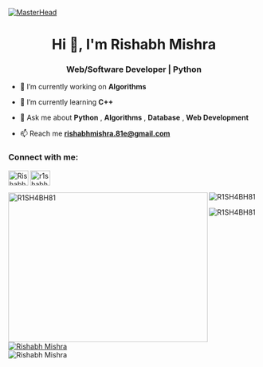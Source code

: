 [![MasterHead](https://developers.giphy.com/branch/master/static/api-512d36c09662682717108a38bbb5c57d.gif)](https://www.linkedin.com/in/r1shabh81/)
<h1 align="center">Hi 👋, I'm Rishabh Mishra</h1>
<h3 align="center">Web/Software Developer | Python </h3>
<!--<img src="https://cdn.dribbble.com/users/330915/screenshots/3587000/10_coding_dribbble.gif" align="right" width="400">-->


- 🔭 I’m currently working on **Algorithms**

- 🌱 I’m currently learning **C++**

- 💬 Ask me about **Python** , **Algorithms** , **Database** , **Web Development**

- 📫 Reach me **<rishabhmishra.81e@gmail.com>**

<h3 align="left">Connect with me:</h3>
<p align="left">
<a href="https://twitter.com/Rishabh67896796" target="blank"><img align="center" src="https://raw.githubusercontent.com/rahuldkjain/github-profile-readme-generator/master/src/images/icons/Social/twitter.svg" alt="Rishabh Mishra" height="30" width="40" /></a>
<a href="https://www.linkedin.com/in/r1shabh81/" target="blank"><img align="center" src="https://raw.githubusercontent.com/rahuldkjain/github-profile-readme-generator/master/src/images/icons/Social/linked-in-alt.svg" alt="r1shabh81" height="30" width="40" /></a>

<p><img align="left" src="https://github-readme-stats.vercel.app/api/top-langs?username=R1SH4BH81&show_icons=true&locale=en&layout=compact" alt="R1SH4BH81" height="300" width="400" /></p>

<p>&nbsp;<img align="left" src="https://github-readme-stats.vercel.app/api?username=R1SH4BH81&show_icons=true&locale=en" alt="R1SH4BH81"  /></p>
<p><img align="left"  src="https://github-readme-streak-stats.herokuapp.com/?user=R1SH4BH81&" alt="R1SH4BH81" /></p>


<p align="left"> <a href="https://twitter.com/Rishabh67896796" target="blank"><img src="https://img.shields.io/twitter/follow/Rishabh?logo=twitter&style=for-the-badge" alt="Rishabh Mishra" /></a> <br> <img src="https://komarev.com/ghpvc/?username=r1sh4bh81&label=Profile%20views&color=0e75b6&style=flat" alt="Rishabh Mishra" /></p>

